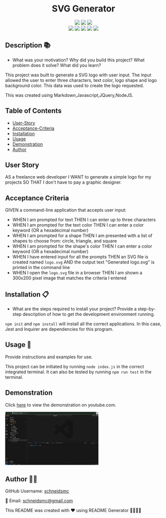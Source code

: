 
  
<h1 align="center">SVG Generator </h1>

<div style= "text-align: center;">

  <img src="https://img.shields.io/github/repo-size/schneidsmc/SVGgen08" />
  <img src="https://img.shields.io/github/languages/top/schneidsmc/SVGgen08" />
  <img src="https://img.shields.io/github/last-commit/schneidsmc/SVGgen08" />

  <br />
  
  <img src="https://img.shields.io/badge/Javascript-yellow" />
  <img src="https://img.shields.io/badge/jQuery-blue"  />
  <img src="https://img.shields.io/badge/-node.js-green" />
  <img src="https://img.shields.io/badge/-inquirer-red" >
  <img src="https://img.shields.io/badge/-Markdown-lightgrey" />
</div>

## Description 📚

- What was your motivation? Why did you build this project? What problem does it solve? What did you learn?

This project was built to generate a SVG logo with user input. The input allowed the user to enter three characters, text color, logo shape and logo background color. This data was used to create the logo requested. 

This was created using Markdown,Javascript,JQuery,NodeJS.

## Table of Contents 

- [User-Story](#user-story)
- [Acceptance-Criteria](#acceptance-criteria)
- [Installation](#installation-📋)
- [Usage](#usage-🏁)
- [Demonstration](#demonstration)
- [Author](#author-👋🏽)

## User Story

AS a freelance web developer I WANT to generate a simple logo for my projects SO THAT I don't have to pay a graphic designer.

## Acceptance Criteria

GIVEN a command-line application that accepts user input:

- WHEN I am prompted for text THEN I can enter up to three characters
- WHEN I am prompted for the text color THEN I can enter a color keyword (OR a hexadecimal number)
- WHEN I am prompted for a shape THEN I am presented with a list of shapes to choose from: circle, triangle, and square
- WHEN I am prompted for the shape's color THEN I can enter a color keyword (OR a hexadecimal number)
- WHEN I have entered input for all the prompts THEN an SVG file is created named `logo.svg` AND the output text "Generated logo.svg" is printed in the command line
- WHEN I open the `logo.svg` file in a browser THEN I am shown a 300x200 pixel image that matches the criteria I entered


## Installation 📋

- What are the steps required to install your project? Provide a step-by-step description of how to get the development environment running.

`npm init` and `npm install` will install all the correct applications. In this case, Jest and Inquirer are dependencies for this program.

## Usage 🏁

Provide instructions and examples for use.

This project can be initiated by running `node index.js` in the correct integrated terminal. It can also be tested by running `npm run test` in the terminal.

## Demonstration

Click [here](https://youtu.be/i3oL063gg0U) to view the demonstration on youtube.com.

<img src="./demonstration.gif" alt="gif demonstration" width="300" height="auto">

## Author 👋🏽

GitHub Username: [schneidsmc](https://github.com/schneidsmc)

📧 Email: schneidsmc@gmail.com

This README was created with ❤️ using README Generator 👏🏽👏🏽

